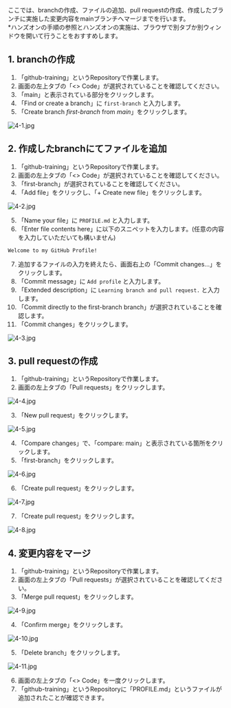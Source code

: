 ここでは、branchの作成、ファイルの追加、pull requestの作成、作成したブランチに実施した変更内容をmainブランチへマージまでを行います。  
*ハンズオンの手順の参照とハンズオンの実施は、ブラウザで別タブか別ウィンドウを開いて行うことをおすすめします。

## 1. branchの作成

1. 「github-training」というRepositoryで作業します。
2. 画面の左上タブの「<> Code」が選択されていることを確認してください。
3. 「main」と表示されている部分をクリックします。
4. 「Find or create a branch」に `first-branch` と入力します。
5. 「Create branch *first-branch* from *main*」をクリックします。

![4-1.jpg](./img/4/4-1.jpg)

## 2. 作成したbranchにてファイルを追加

1. 「github-training」というRepositoryで作業します。
2. 画面の左上タブの「<> Code」が選択されていることを確認してください。
3. 「first-branch」が選択されていることを確認してください。
4. 「Add file」をクリックし、「+ Create new file」をクリックします。

![4-2.jpg](./img/4/4-2.jpg)

5. 「Name your file」に `PROFILE.md` と入力します。
6. 「Enter file contents here」に以下のスニペットを入力します。(任意の内容を入力していただいても構いません)

```
Welcome to my GitHub Profile!
```

7. 追加するファイルの入力を終えたら、画面右上の「Commit changes...」をクリックします。
8. 「Commit message」に `Add profile` と入力します。
9. 「Extended description」に `Learning branch and pull request.` と入力します。
10. 「Commit directly to the first-branch branch」が選択されていることを確認します。
11. 「Commit changes」をクリックします。

![4-3.jpg](./img/4/4-3.jpg)

## 3. pull requestの作成

1. 「github-training」というRepositoryで作業します。
2. 画面の左上タブの「Pull requests」をクリックします。

![4-4.jpg](./img/4/4-4.jpg)

3. 「New pull request」をクリックします。

![4-5.jpg](./img/4/4-5.jpg)

4. 「Compare changes」で、「compare: main」と表示されている箇所をクリックします。
5. 「first-branch」をクリックします。

![4-6.jpg](./img/4/4-6.jpg)

6. 「Create pull request」をクリックします。

![4-7.jpg](./img/4/4-7.jpg)

7. 「Create pull request」をクリックします。

![4-8.jpg](./img/4/4-8.jpg)

## 4. 変更内容をマージ

1. 「github-training」というRepositoryで作業します。
2. 画面の左上タブの「Pull requests」が選択されていることを確認してください。
3. 「Merge pull request」をクリックします。

![4-9.jpg](./img/4/4-9.jpg)

4. 「Confirm merge」をクリックします。

![4-10.jpg](./img/4/4-10.jpg)

5. 「Delete branch」をクリックします。

![4-11.jpg](./img/4/4-11.jpg)

6. 画面の左上タブの「<> Code」を一度クリックします。
7. 「github-training」というRepositoryに「PROFILE.md」というファイルが追加されたことが確認できます。
